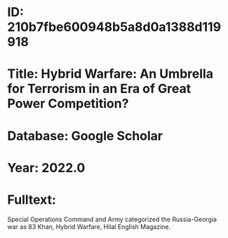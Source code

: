 # ID: 210b7fbe600948b5a8d0a1388d119918
# Title: Hybrid Warfare: An Umbrella for Terrorism in an Era of Great Power Competition?
# Database: Google Scholar
# Year: 2022.0
# Fulltext:
Special Operations Command and Army categorized the Russia-Georgia war as 83 Khan, Hybrid Warfare, Hilal English Magazine.